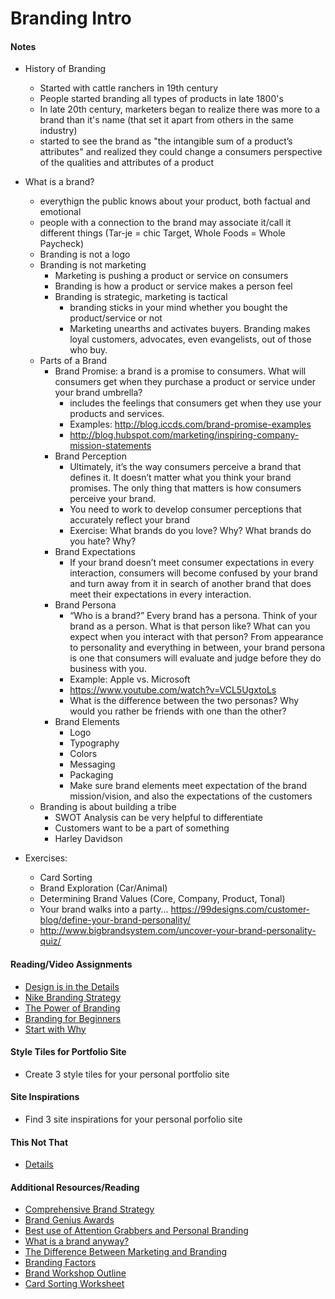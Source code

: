 # Branding Intro

#### Notes
- History of Branding
    + Started with cattle ranchers in 19th century
    + People started branding all types of products in late 1800's
    + In late 20th century, marketers began to realize there was more to a brand than it's name (that set it apart from others in the same industry)
    + started to see the brand as "the intangible sum of a product’s attributes" and realized they could change a consumers perspective of the qualities and attributes of a product
- What is a brand?
    + everythign the public knows about your product, both factual and emotional
    + people with a connection to the brand may associate it/call it different things (Tar-je = chic Target, Whole Foods = Whole Paycheck)
    + Branding is not a logo
    + Branding is not marketing
        * Marketing is pushing a product or service on consumers
        * Branding is how a product or service makes a person feel
        * Branding is strategic, marketing is tactical
            - branding sticks in your mind whether you bought the product/service or not
            - Marketing unearths and activates buyers. Branding makes loyal customers, advocates, even evangelists, out of those who buy.
    + Parts of a Brand
        * Brand Promise: a brand is a promise to consumers. What will consumers get when they purchase a product or service under your brand umbrella? 
            - includes the feelings that consumers get when they use your products and services.
            - Examples: http://blog.iccds.com/brand-promise-examples
            - http://blog.hubspot.com/marketing/inspiring-company-mission-statements
        * Brand Perception
            - Ultimately, it’s the way consumers perceive a brand that defines it. It doesn’t matter what you think your brand promises. The only thing that matters is how consumers perceive your brand.
            - You need to work to develop consumer perceptions that accurately reflect your brand
            - Exercise: What brands do you love? Why? What brands do you hate? Why?
        * Brand Expectations
            - If your brand doesn’t meet consumer expectations in every interaction, consumers will become confused by your brand and turn away from it in search of another brand that does meet their expectations in every interaction.
        * Brand Persona
            - “Who is a brand?” Every brand has a persona. Think of your brand as a person. What is that person like? What can you expect when you interact with that person? From appearance to personality and everything in between, your brand persona is one that consumers will evaluate and judge before they do business with you.
            - Example: Apple vs. Microsoft
            - https://www.youtube.com/watch?v=VCL5UgxtoLs
            - What is the difference between the two personas? Why would you rather be friends with one than the other?
        * Brand Elements
            - Logo
            - Typography
            - Colors
            - Messaging 
            - Packaging
            - Make sure brand elements meet expectation of the brand mission/vision, and also the expectations of the customers
    + Branding is about building a tribe
        * SWOT Analysis can be very helpful to differentiate
        * Customers want to be a part of something
        * Harley Davidson
    
- Exercises:
    + Card Sorting
    + Brand Exploration (Car/Animal)
    + Determining Brand Values (Core, Company, Product, Tonal)
    + Your brand walks into a party... https://99designs.com/customer-blog/define-your-brand-personality/
    + http://www.bigbrandsystem.com/uncover-your-brand-personality-quiz/
    


#### Reading/Video Assignments
- [Design is in the Details](https://www.ted.com/talks/paul_bennett_finds_design_in_the_details)
- [Nike Branding Strategy](http://602communications.com/2013/04/ego-brand-building-the-nike-brand-strategy-of-vanity-marketing/)
- [The Power of Branding](http://www.designcouncil.org.uk/news-opinion/power-branding)
- [Branding for Beginners](http://www.thehartford.com/business-playbook/in-depth/defining-business-brand)
- [Start with Why](https://www.youtube.com/watch?v=sioZd3AxmnE)

#### Style Tiles for Portfolio Site
- Create 3 style tiles for your personal portfolio site

#### Site Inspirations
- Find 3 site inspirations for your personal porfolio site

#### This Not That
- [Details](assignments/this-not-that.md)

#### Additional Resources/Reading
- [Comprehensive Brand Strategy](http://blog.hubspot.com/blog/tabid/6307/bid/31739/7-Components-That-Comprise-a-Comprehensive-Brand-Strategy.aspx)
- [Brand Genius Awards](http://www.adweek.com/news-gallery/advertising-branding/adweek-announces-winners-its-2015-brand-genius-awards-166452)
- [Best use of Attention Grabbers and Personal Branding](http://602communications.com/2011/11/positioning-a-brand-best-uses-of-attention-grabbers-personal-branding/)
- [What is a brand anyway?](http://www.forbes.com/sites/jerrymclaughlin/2011/12/21/what-is-a-brand-anyway/)
- [The Difference Between Marketing and Branding](http://www.tronviggroup.com/the-difference-between-marketing-and-branding/)
- [Branding Factors](https://aytm.com/blog/research-junction/branding-factors/)
- [Brand Workshop Outline](http://www.slideshare.net/adampurvis/brand-workshop-outline)
- [Card Sorting Worksheet](http://cdn2.hubspot.net/hubfs/335907/Gated_Content/zebra_card_sorting.pdf?hsCtaTracking=2e100ed1-0662-4183-94d6-1598d534a04c%7C3cc8daa6-794d-44bb-8fde-be4290299b20&utm_medium=email&_hsenc=p2ANqtz--48jd6pJXnxjpTPJzJHPsQ-Fz1yg2q9jZOHQgvP4XcO1v9adw6cw8zB2kOuhJsgQiF2KowhAqbLHsQaaaOhwITbKYG9A&_hsmi=22695659&utm_source=hs_automation&utm_content=22695659)

